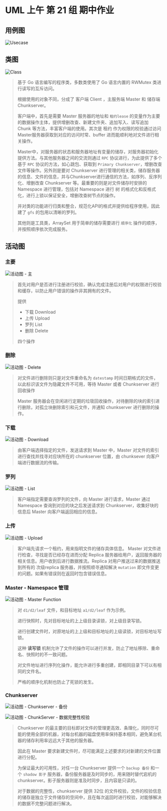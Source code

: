 # UML 上午 第 21 组 期中作业

## 用例图

![Usecase](out/Usecase.svg)

> 



## 类图

![Class](out/类图/Class.svg)

> 基于 Go 语言编写的程序类，多数类使用了 Go 语言内置的 RWMutex 类进行读写的互斥访问。
>
> 根据使用的对象不同，分成了 客户端 Client ，主服务端 Master 和 储存端 Chunkserver。
>
> 客户端中，首先是需要 Master 服务器的地址和 `租约lease` 的变量作为主要的数据操作主体，提供增删改查、新建文件夹、追加写入、读写追加 Chunk 等方法，丰富客户端的使用。其次是 租约 作为权限的校验通过访问Master服务器获取到对应的访问时常、buffer 进而能顺利地对文件进行相关操作。
>
> Master中，对服务器的状态和服务器地址有变量的储存，对服务器初始化提供方法。与其他服务器之间的交流则通过 `RPC` 协议进行，为此提供了多个基于 `RPC` 协议的方法，如心跳包、获取到 `Primary Chunkserver`，增删改查文件等操作。另外则是要对 Chunkserver 进行管理的相关类，储存服务器的信息、文件的信息，并与Chunkserver进行通信的方法，如序列、反序列化、增删改查 Chunkserver 等。最重要的则是对文件储存时安排的 Namespace 进行管理，包括对 Namespace 进行 树 的格式化和反格式化，进行上锁以保证安全，增删改查树节点的操作。
>
> 并对类的功能进行归类和整合，规范化API的格式并提供给程序使用，因此建了 `gfs` 的包用以清晰的罗列。
>
> 其他则是工具类，ArraySet 用于简单的储存需要进行 `顺序化` 操作的顺序，并按照顺序依次完成服务。

## 活动图

### 主要

![活动图 - 主](out/%E6%B4%BB%E5%8A%A8%E5%9B%BE%20-%20%E4%B8%BB.svg)

> 首先对用户是否进行注册进行校验，确认完成注册后对用户的权限进行校验和缓存，以防止用户错误的操作非其拥有的文件。
>
> 提供
>
> - 下载 Download
> - 上传 Upload
> - 罗列 List
> - 删除 Delete
>
> 四个操作



### 删除

![活动图 - Delete](out/%E6%B4%BB%E5%8A%A8%E5%9B%BE%20-%20Delete.svg)

> 对文件进行删除则只是对文件重命名为 `datestamp` 时间日期格式的文件，以此标识该文件为隐藏文件不可用，等待 Master 或者 Chunkserver 进行回收操作
>
> Master 服务器会在空闲进行定期的垃圾回收操作，对待删除的块的索引进行删除，对孤立块删除索引和元文件，并通知 chunkserver 进行删除的操作。



### 下载

![活动图 - Download](out/%E6%B4%BB%E5%8A%A8%E5%9B%BE%20-%20Download.svg)

> 由客户端选择指定的文件，发送请求到 Master 中，Master 对文件的索引进行查找并找寻对应块所在的 chunkserver 位置，由 chunksever 向客户端进行数据流的传输。



### 罗列



![活动图 - List](out/%E6%B4%BB%E5%8A%A8%E5%9B%BE%20-%20List.svg)

> 客户端指定需要查询罗列的文件，向 Master 进行请求，Master 通过 Namespace 查询到对应的块之后发送请求到 Chunkserver，收集好块的信息后 Master 向客户端返回相应的信息。



### 上传

![活动图 - Upload](out/%E6%B4%BB%E5%8A%A8%E5%9B%BE%20-%20Upload.svg)

> 客户端先请求一个租约，用来指明文件的储存具体信息。 Master 对文件进行检查，寻找是否已经存在进而分配 Replica 服务器给用户，返回服务器的相关信息。用户收到后进行数据推流。Replica 对用户推送过来的数据推送到所有的 次级replica 服务器，并按照顺寻通知解决 `mutation` 即文件变更的问题。如果有错误则在返回时包含错误信息。



### Master - Namespace 管理

![活动图 - Master Function](out/%E6%B4%BB%E5%8A%A8%E5%9B%BE%20-%20Master%20Function.svg)

> 对 `d1/d2/leaf` 文件，和目标地址 `a1/d2/leaf` 作为示例。
>
> 进行快照时，先对目标地址的上上级目录读锁，对上级目录写锁。
>
> 进行创建文件时，对原地址的上上级和目标地址的上级读锁，对目标地址写锁。
>
> 这种 **读写锁** 机制允许了文件的操作可以进行并发，防止了地址移除、重命名、快照时的不一致问题。
>
> 对文件地址进行序列化操作，能允许进行多重创建，即相同目录下可以有相同的文件名。
>
> 严格的顺序化机制也防止了死锁的发生。



### Chunkserver

![活动图 - Chunkserver - 备份](out/%E6%B4%BB%E5%8A%A8%E5%9B%BE%20-%20Chunkserver%20-%20%E5%A4%87%E4%BB%BD.svg)

![活动图 - ChunkServer - 数据完整性校验](out/%E6%B4%BB%E5%8A%A8%E5%9B%BE%20-%20ChunkServer%20-%20%E6%95%B0%E6%8D%AE%E5%AE%8C%E6%95%B4%E6%80%A7%E6%A0%A1%E9%AA%8C.svg)

> Chunkserver 的最主要的目标即对文件的管理更高效、条理化，同时尽可能的使用全部的机器，对每台机器的磁盘使用率保持基本相同，避免某台机器的储存利用率远远大于其他的服务器。
>
> 因此在 Master 要求新建文件时，尽可能满足上述要求的对新建的文件位置进行分配。
>
> 为保证最大的可用性，对任一台 Chunkserver 提供一个 `backup 备份` 和一个 `shadow 影子` 服务器，备份服务器是及时同步的，用来随时替代宕机的 chunkserver。影子服务器则是准及时同步，且内容是只读的。
>
> 对于数据的完整性，chunkserver 提供 32位 的文件校验，文件的校验信息的储存是独立于文件储存的空间中，且在每次返回时进行校验，对能够解决的数据不完整问题进行解决。

